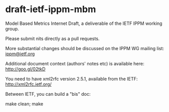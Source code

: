 # draft-ietf-ippm-mbm
Model Based Metrics Internet Draft,
a deliverable of the IETF IPPM working group.

Please submit nits directly as a pull requests.

More substantial changes should be discussed on the IPPM WG mailing list: ippm@ietf.org 

Additional document context (authors' notes etc) is available here: http://goo.gl/02tkD

You need to have xml2rfc version 2.5.1, available from the IETF: http://xml2rfc.ietf.org/

Between IETF, you can build a "bis" doc:

make clean;
make



